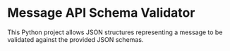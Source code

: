 # Message API Schema Validator

This Python project allows JSON structures representing a message to be validated against the provided JSON schemas.
